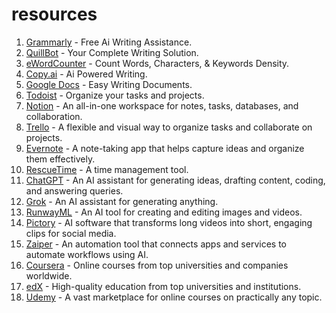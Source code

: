 # resources
1. <a href="https://www.grammarly.com">Grammarly</a> - Free Ai Writing Assistance.
2. <a href="https://quillbot.com">QuillBot</a> - Your Complete Writing Solution.
3. <a href="https://www.ewordcounter.com/">eWordCounter</a> - Count Words, Characters, & Keywords Density.
4. <a href="https://www.copy.ai/">Copy.ai</a> - Ai Powered Writing.
5. <a href="https://docs.google.com/">Google Docs</a> - Easy Writing Documents.
6. <a href="https://todoist.com/">Todoist</a> - Organize your tasks and projects.
7. <a href="https://notion.so/">Notion</a> - An all-in-one workspace for notes, tasks, databases, and collaboration.
8. <a href="https://trello.com/">Trello</a> - A flexible and visual way to organize tasks and collaborate on projects.
9. <a href="https://evernote.com/">Evernote</a> - A note-taking app that helps capture ideas and organize them effectively.
10. <a href="https://www.rescuetime.com/">RescueTime</a> - A time management tool.
11. <a href="https://chatgpt.com">ChatGPT</a> - An AI assistant for generating ideas, drafting content, coding, and answering queries.
12. <a href="https://x.ai">Grok</a> - An AI assistant for generating anything.
13. <a href="https://runwayml.com/">RunwayML</a> - An AI tool for creating and editing images and videos.
14. <a href="https://pictory.ai/">Pictory</a> - AI software that transforms long videos into short, engaging clips for social media.
15. <a href="https://zapier.com/">Zaiper</a> - An automation tool that connects apps and services to automate workflows using AI.
16. <a href="https://www.coursera.org/">Coursera</a> - Online courses from top universities and companies worldwide.
17. <a href="https://www.edx.org/">edX</a> - High-quality education from top universities and institutions.
18. <a href="https://www.udemy.com/">Udemy</a> - A vast marketplace for online courses on practically any topic.
